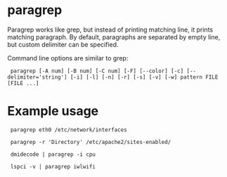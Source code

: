 paragrep
========

 Paragrep works like grep, but instead of printing matching line, it prints matching paragraph.
 By default, paragraphs are separated by empty line, but custom delimiter can be specified.

 Command line options are similar to grep:

```
 paragrep [-A num] [-B num] [-C num] [-F] [--color] [-c] [--delimiter='string'] [-i] [-l] [-n] [-r] [-s] [-v] [-w] pattern FILE [FILE ...]
```

Example usage
=============

```
 paragrep eth0 /etc/network/interfaces

 paragrep -r 'Directory' /etc/apache2/sites-enabled/

 dmidecode | paragrep -i cpu

 lspci -v | paragrep iwlwifi
```
